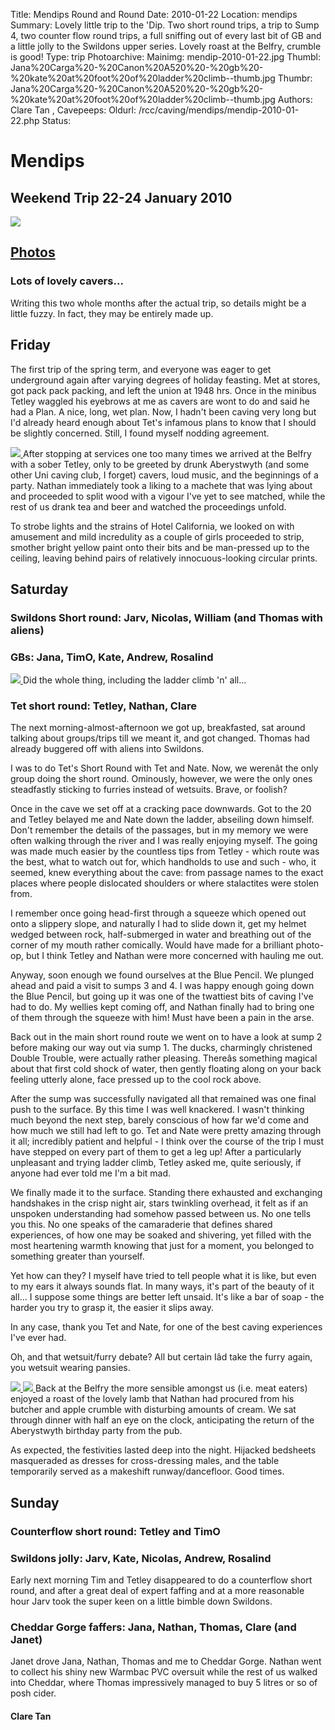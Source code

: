 Title: Mendips Round and Round
Date: 2010-01-22
Location: mendips
Summary: Lovely little trip to the 'Dip. Two short round trips, a trip to Sump 4, two counter flow round trips, a full sniffing out of every last bit of GB and a little jolly to the Swildons upper series. Lovely roast at the Belfry, crumble is good!
Type: trip
Photoarchive:
Mainimg: mendip-2010-01-22.jpg
Thumbl: Jana%20Carga%20-%20Canon%20A520%20-%20gb%20-%20kate%20at%20foot%20of%20ladder%20climb--thumb.jpg
Thumbr: Jana%20Carga%20-%20Canon%20A520%20-%20gb%20-%20kate%20at%20foot%20of%20ladder%20climb--thumb.jpg
Authors: 
Clare Tan, 
Cavepeeps:
Oldurl: /rcc/caving/mendips/mendip-2010-01-22.php
Status:

#  Mendips 

##  Weekend Trip 22-24 January 2010 

[ ![](mendip-2010-01-22.jpg) ](/caving/photo_archive/trips/2010-01-22%20-%20mendips/)

##  [ Photos ](/caving/photo_archive/trips/2010-01-22%20-%20mendips/)

###  Lots of lovely cavers... 

Writing this two whole months after the actual trip, so details might be a little fuzzy. In fact, they may be entirely made up. 

##  Friday 

The first trip of the spring term, and everyone was eager to get underground again after varying degrees of holiday feasting. Met at stores, got pack pack packing, and left the union at 1948 hrs. Once in the minibus Tetley waggled his eyebrows at me as cavers are wont to do and said he had a Plan. A nice, long, wet plan. Now, I hadn't been caving very long but I'd already heard enough about Tet's infamous plans to know that I should be slightly concerned. Still, I found myself nodding agreement. 

[ ![](/caving/photo_archive/trips/2010-01-22%20-%20mendips/Jarvist%20Frost%20-%20Canon%20G5%20-%20wood%20chop%20action%20shot--thumb.jpg) ](/caving/photo_archive/trips/2010-01-22%20-%20mendips/Jarvist%20Frost%20-%20Canon%20G5%20-%20wood%20chop%20action%20shot.html) After stopping at services one too many times we arrived at the Belfry with a sober Tetley, only to be greeted by drunk Aberystwyth (and some other Uni caving club, I forget) cavers, loud music, and the beginnings of a party. Nathan immediately took a liking to a machete that was lying about and proceeded to split wood with a vigour I've yet to see matched, while the rest of us drank tea and beer and watched the proceedings unfold. 

To strobe lights and the strains of Hotel California, we looked on with amusement and mild incredulity as a couple of girls proceeded to strip, smother bright yellow paint onto their bits and be man-pressed up to the ceiling, leaving behind pairs of relatively innocuous-looking circular prints. 

##  Saturday 

###  Swildons Short round: Jarv, Nicolas, William (and Thomas with aliens) 

###  GBs: Jana, TimO, Kate, Andrew, Rosalind 

[ ![](/caving/photo_archive/trips/2010-01-22%20-%20mendips/Jana%20Carga%20-%20Canon%20A520%20-%20gb%20-%20kate%20at%20foot%20of%20ladder%20climb--thumb.jpg) ](/caving/photo_archive/trips/2010-01-22%20-%20mendips/Jana%20Carga%20-%20Canon%20A520%20-%20gb%20-%20kate%20at%20foot%20of%20ladder%20climb.html) Did the whole thing, including the ladder climb 'n' all... 

###  Tet short round: Tetley, Nathan, Clare 

The next morning-almost-afternoon we got up, breakfasted, sat around talking about groups/trips till we meant it, and got changed. Thomas had already buggered off with aliens into Swildons. 

I was to do Tet's Short Round with Tet and Nate. Now, we werenât the only group doing the short round. Ominously, however, we were the only ones steadfastly sticking to furries instead of wetsuits. Brave, or foolish? 

Once in the cave we set off at a cracking pace downwards. Got to the 20 and Tetley belayed me and Nate down the ladder, abseiling down himself. Don't remember the details of the passages, but in my memory we were often walking through the river and I was really enjoying myself. The going was made much easier by the countless tips from Tetley - which route was the best, what to watch out for, which handholds to use and such - who, it seemed, knew everything about the cave: from passage names to the exact places where people dislocated shoulders or where stalactites were stolen from. 

I remember once going head-first through a squeeze which opened out onto a slippery slope, and naturally I had to slide down it, get my helmet wedged between rock, half-submerged in water and breathing out of the corner of my mouth rather comically. Would have made for a brilliant photo-op, but I think Tetley and Nathan were more concerned with hauling me out. 

Anyway, soon enough we found ourselves at the Blue Pencil. We plunged ahead and paid a visit to sumps 3 and 4. I was happy enough going down the Blue Pencil, but going up it was one of the twattiest bits of caving I've had to do. My wellies kept coming off, and Nathan finally had to bring one of them through the squeeze with him! Must have been a pain in the arse. 

Back out in the main short round route we went on to have a look at sump 2 before making our way out via sump 1. The ducks, charmingly christened Double Trouble, were actually rather pleasing. Thereâs something magical about that first cold shock of water, then gently floating along on your back feeling utterly alone, face pressed up to the cool rock above. 

After the sump was successfully navigated all that remained was one final push to the surface. By this time I was well knackered. I wasn't thinking much beyond the next step, barely conscious of how far we'd come and how much we still had left to go. Tet and Nate were pretty amazing through it all; incredibly patient and helpful - I think over the course of the trip I must have stepped on every part of them to get a leg up! After a particularly unpleasant and trying ladder climb, Tetley asked me, quite seriously, if anyone had ever told me I'm a bit mad. 

We finally made it to the surface. Standing there exhausted and exchanging handshakes in the crisp night air, stars twinkling overhead, it felt as if an unspoken understanding had somehow passed between us. No one tells you this. No one speaks of the camaraderie that defines shared experiences, of how one may be soaked and shivering, yet filled with the most heartening warmth knowing that just for a moment, you belonged to something greater than yourself. 

Yet how can they? I myself have tried to tell people what it is like, but even to my ears it always sounds flat. In many ways, it's part of the beauty of it all... I suppose some things are better left unsaid. It's like a bar of soap - the harder you try to grasp it, the easier it slips away. 

In any case, thank you Tet and Nate, for one of the best caving experiences I've ever had. 

Oh, and that wetsuit/furry debate? All but certain Iâd take the furry again, you wetsuit wearing pansies. 

[ ![](/caving/photo_archive/trips/2010-01-22%20-%20mendips/Jarvist%20Frost%20-%20Canon%20G5%20-%20saturday%20night%20in%20the%20belfry1--thumb.jpg) ](/caving/photo_archive/trips/2010-01-22%20-%20mendips/Jarvist%20Frost%20-%20Canon%20G5%20-%20saturday%20night%20in%20the%20belfry1.html) [ ![](/caving/photo_archive/trips/2010-01-22%20-%20mendips/Jarvist%20Frost%20-%20Canon%20G5%20-%20saturday%20night%20in%20the%20belfry5--thumb.jpg) ](/caving/photo_archive/trips/2010-01-22%20-%20mendips/Jarvist%20Frost%20-%20Canon%20G5%20-%20saturday%20night%20in%20the%20belfry5.html) Back at the Belfry the more sensible amongst us (i.e. meat eaters) enjoyed a roast of the lovely lamb that Nathan had procured from his butcher and apple crumble with disturbing amounts of cream. We sat through dinner with half an eye on the clock, anticipating the return of the Aberystwyth birthday party from the pub. 

As expected, the festivities lasted deep into the night. Hijacked bedsheets masqueraded as dresses for cross-dressing males, and the table temporarily served as a makeshift runway/dancefloor. Good times. 

##  Sunday 

###  Counterflow short round: Tetley and TimO 

###  Swildons jolly: Jarv, Kate, Nicolas, Andrew, Rosalind 

Early next morning Tim and Tetley disappeared to do a counterflow short round, and after a great deal of expert faffing and at a more reasonable hour Jarv took the super keen on a little bimble down Swildons. 

###  Cheddar Gorge faffers: Jana, Nathan, Thomas, Clare (and Janet) 

Janet drove Jana, Nathan, Thomas and me to Cheddar Gorge. Nathan went to collect his shiny new Warmbac PVC oversuit while the rest of us walked into Cheddar, where Thomas impressively managed to buy 5 litres or so of posh cider. 

####  Clare Tan 
